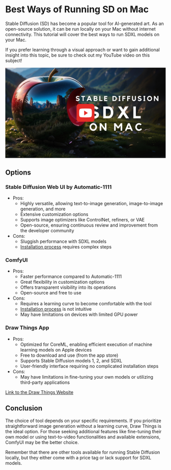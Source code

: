 # Best Ways of Running SD on Mac

Stable Diffusion (SD) has become a popular tool for AI-generated art. As an open-source solution, it can be run locally on your Mac without internet connectivity. This tutorial will cover the best ways to run SDXL models on your Mac.

If you prefer learning through a visual approach or want to gain additional insight into this topic, be sure to check out my YouTube video on this subject!

[![best ways of running SDXL on Mac](/stable-diffusion/best-ways-of-running-sdxl-on-mac/images/running-sdxl-mac-thumbnail.png)](https://youtu.be/TRf4Pa4IfJ0)


## Options

### Stable Diffusion Web UI by Automatic-1111

* Pros:
	+ Highly versatile, allowing text-to-image generation, image-to-image generation, and more
	+ Extensive customization options
	+ Supports image optimizers like ControlNet, refiners, or VAE
	+ Open-source, ensuring continuous review and improvement from the developer community
* Cons:
	+ Sluggish performance with SDXL models
	+ [Installation process](/stable-diffusion/install-automatic-1111/README.md) requires complex steps

### ComfyUI

* Pros:
	+ Faster performance compared to Automatic-1111
	+ Great flexibility in customization options
	+ Offers transparent visibility into its operations
	+ Open-source and free to use
* Cons:
	+ Requires a learning curve to become comfortable with the tool
	+ [Installation process](/stable-diffusion/install-comfyui/README.md) is not intuitive
	+ May have limitations on devices with limited GPU power

### Draw Things App

* Pros:
	+ Optimized for CoreML, enabling efficient execution of machine learning models on Apple devices
	+ Free to download and use (from the app store)
	+ Supports Stable Diffusion models 1, 2, and SDXL
	+ User-friendly interface requiring no complicated installation steps
* Cons:
	+ May have limitations in fine-tuning your own models or utilizing third-party applications

[Link to the Draw Things Website](https://drawthings.ai/)

## Conclusion

The choice of tool depends on your specific requirements. If you prioritize straightforward image generation without a learning curve, Draw Things is the ideal option. For those seeking additional features like fine-tuning their own model or using text-to-video functionalities and available extensions, ComfyUI may be the better choice.

Remember that there are other tools available for running Stable Diffusion locally, but they either come with a price tag or lack support for SDXL models.